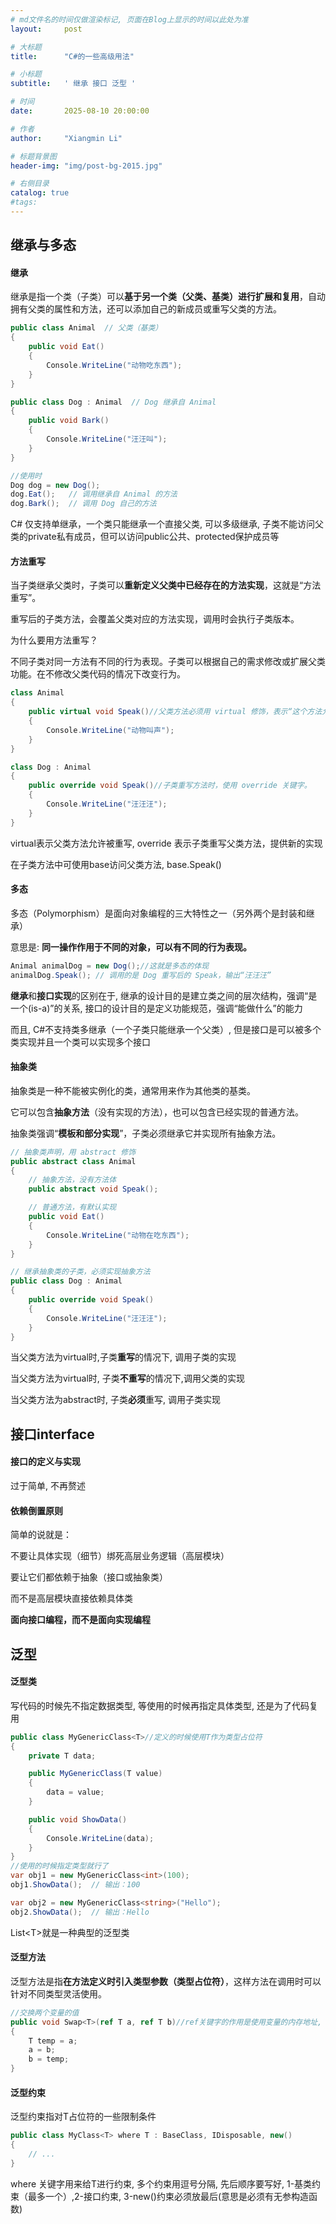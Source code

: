 ```yaml
---
# md文件名的时间仅做渲染标记, 页面在Blog上显示的时间以此处为准
layout:     post

# 大标题
title:      "C#的一些高级用法"

# 小标题
subtitle:   ' 继承 接口 泛型 '

# 时间
date:       2025-08-10 20:00:00

# 作者
author:     "Xiangmin Li"

# 标题背景图
header-img: "img/post-bg-2015.jpg"

# 右侧目录
catalog: true
#tags:
---
```

<!--------------------以下为页面正文---------------------->


## 继承与多态

#### 继承

继承是指一个类（子类）可以**基于另一个类（父类、基类）进行扩展和复用**，自动拥有父类的属性和方法，还可以添加自己的新成员或重写父类的方法。

```csharp
public class Animal  // 父类（基类）
{
    public void Eat()
    {
        Console.WriteLine("动物吃东西");
    }
}

public class Dog : Animal  // Dog 继承自 Animal
{
    public void Bark()
    {
        Console.WriteLine("汪汪叫");
    }
}

//使用时
Dog dog = new Dog();
dog.Eat();   // 调用继承自 Animal 的方法
dog.Bark();  // 调用 Dog 自己的方法


```


C# 仅支持单继承，一个类只能继承一个直接父类, 可以多级继承, 子类不能访问父类的private私有成员，但可以访问public公共、protected保护成员等

#### 方法重写

当子类继承父类时，子类可以**重新定义父类中已经存在的方法实现**，这就是“方法重写”。

重写后的子类方法，会覆盖父类对应的方法实现，调用时会执行子类版本。

为什么要用方法重写？

不同子类对同一方法有不同的行为表现。子类可以根据自己的需求修改或扩展父类功能。在不修改父类代码的情况下改变行为。

```csharp 
class Animal
{
    public virtual void Speak()//父类方法必须用 virtual 修饰，表示“这个方法允许被重写”。
    {
        Console.WriteLine("动物叫声");
    }
}

class Dog : Animal
{
    public override void Speak()//子类重写方法时，使用 override 关键字。
    {
        Console.WriteLine("汪汪汪");
    }
}
```


virtual表示父类方法允许被重写, override 表示子类重写父类方法，提供新的实现

在子类方法中可使用base访问父类方法, base.Speak()

#### 多态

多态（Polymorphism）是面向对象编程的三大特性之一（另外两个是封装和继承）

意思是: **同一操作作用于不同的对象，可以有不同的行为表现。**

```csharp 
Animal animalDog = new Dog();//这就是多态的体现
animalDog.Speak(); // 调用的是 Dog 重写后的 Speak，输出“汪汪汪”

```


**继承**和**接口实现**的区别在于, 继承的设计目的是建立类之间的层次结构，强调“是一个(is-a)”的关系, 接口的设计目的是定义功能规范，强调“能做什么”的能力

而且, C#不支持类多继承（一个子类只能继承一个父类）, 但是接口是可以被多个类实现并且一个类可以实现多个接口

#### 抽象类

抽象类是一种不能被实例化的类，通常用来作为其他类的基类。

它可以包含**抽象方法**（没有实现的方法），也可以包含已经实现的普通方法。

抽象类强调“**模板和部分实现**”，子类必须继承它并实现所有抽象方法。

```csharp 
// 抽象类声明，用 abstract 修饰
public abstract class Animal
{
    // 抽象方法，没有方法体
    public abstract void Speak();

    // 普通方法，有默认实现
    public void Eat()
    {
        Console.WriteLine("动物在吃东西");
    }
}

// 继承抽象类的子类，必须实现抽象方法
public class Dog : Animal
{
    public override void Speak()
    {
        Console.WriteLine("汪汪汪");
    }
}

```


当父类方法为virtual时,子类**重写**的情况下, 调用子类的实现

当父类方法为virtual时, 子类**不重写**的情况下,调用父类的实现

当父类方法为abstract时, 子类**必须**重写, 调用子类实现

## 接口interface

#### 接口的定义与实现

过于简单, 不再赘述

#### 依赖倒置原则

简单的说就是：

不要让具体实现（细节）绑死高层业务逻辑（高层模块）

要让它们都依赖于抽象（接口或抽象类）

而不是高层模块直接依赖具体类

**面向接口编程，而不是面向实现编程**

## 泛型

#### 泛型类

写代码的时候先不指定数据类型, 等使用的时候再指定具体类型,  还是为了代码复用

```csharp 
public class MyGenericClass<T>//定义的时候使用T作为类型占位符
{
    private T data;

    public MyGenericClass(T value)
    {
        data = value;
    }

    public void ShowData()
    {
        Console.WriteLine(data);
    }
}
//使用的时候指定类型就行了
var obj1 = new MyGenericClass<int>(100);
obj1.ShowData();  // 输出：100

var obj2 = new MyGenericClass<string>("Hello");
obj2.ShowData();  // 输出：Hello

```


List\<T>就是一种典型的泛型类

#### 泛型方法

泛型方法是指**在方法定义时引入类型参数（类型占位符）**，这样方法在调用时可以针对不同类型灵活使用。

```csharp 
//交换两个变量的值
public void Swap<T>(ref T a, ref T b)//ref关键字的作用是使用变量的内存地址, 这个方法直接修改了a和b的值, 且不依赖具体类型
{
    T temp = a;
    a = b;
    b = temp;
}

```


#### 泛型约束

泛型约束指对T占位符的一些限制条件

```csharp 
public class MyClass<T> where T : BaseClass, IDisposable, new()
{
    // ...
}

```


where 关键字用来给T进行约束, 多个约束用逗号分隔, 先后顺序要写好, 1-基类约束（最多一个）,2-接口约束, 3-new()约束必须放最后(意思是必须有无参构造函数)


